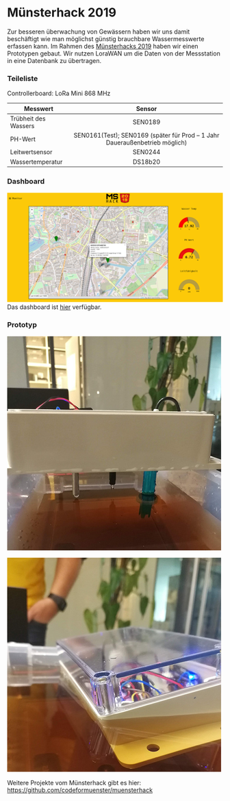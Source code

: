 # Münsterhack 2019

Zur besseren überwachung von Gewässern haben wir uns damit beschäftigt wie man möglichst günstig brauchbare Wassermesswerte erfassen kann. Im Rahmen des [Münsterhacks 2019](http://www.muensterhack.de/) haben wir einen Prototypen gebaut. Wir nutzen LoraWAN um die Daten von der Messstation in eine Datenbank zu übertragen.

### Teileliste
Controllerboard: LoRa Mini 868 MHz        

| Messwert             | Sensor        |
| -------------------- |:-------------:|
| Trübheit des Wassers | SEN0189       |
| PH-Wert              | SEN0161(Test); SEN0169 (später für Prod – 1 Jahr Daueraußenbetrieb möglich) |
| Leitwertsensor       | SEN0244       |
| Wassertemperatur     | DS18b20       |


### Dashboard
![dashboard](docs/img/dashboard.png)
Das dashboard ist [hier](https://mshack.lorawan.digital/team5/ui/) verfügbar.

### Prototyp

![img_side](docs/img/side_view.jpg)

![img_in_water](docs/img/in_water.jpg)


Weitere Projekte vom Münsterhack gibt es hier: https://github.com/codeformuenster/muensterhack
